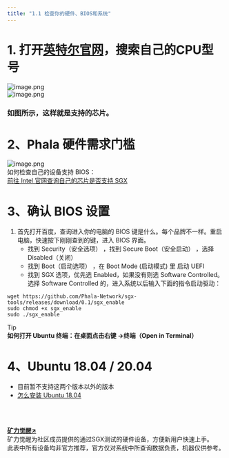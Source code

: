 ```yaml
---
title: "1.1 检查你的硬件、BIOS和系统"
---
```


# 1. 打开[英特尔官网](https://www.intel.cn/content/www/cn/zh/homepage.html)，搜索自己的CPU型号
![image.png](https://cdn.nlark.com/yuque/0/2020/png/579469/1605266706489-fba32db1-a247-408d-926c-9169043a5183.png#height=735&id=nbarH&margin=%5Bobject%20Object%5D&name=image.png&originHeight=735&originWidth=705&originalType=binary&ratio=1&size=261049&status=done&style=none&width=705)<br />![image.png](https://cdn.nlark.com/yuque/0/2020/png/579469/1605266756952-39d8b0f6-9bd2-426d-a852-7bd5c2c7a679.png#height=500&id=SCdkj&margin=%5Bobject%20Object%5D&name=image.png&originHeight=500&originWidth=702&originalType=binary&ratio=1&size=94779&status=done&style=none&width=702)
### 如图所示，这样就是支持的芯片。
# 2、Phala 硬件需求门槛
![image.png](https://cdn.nlark.com/yuque/0/2021/png/1743015/1627285625807-4d4d7326-f5e5-4c5f-8c3b-9f20709e78bd.png#clientId=u544c2d17-4ba4-4&from=paste&height=171&id=u4d81b48b&margin=%5Bobject%20Object%5D&name=image.png&originHeight=362&originWidth=1552&originalType=binary&ratio=1&size=345627&status=done&style=none&taskId=ufa74962c-3a66-4331-b40e-f843405126a&width=731.3333740234375)<br />如何检查自己的设备支持 BIOS：<br />[前往 Intel 官网查询自己的芯片是否支持 SGX](https://www.notion.so/Intel-SGX-26209def476b40b0bb578c89d4d2e7da)<br />

# 3、确认 BIOS 设置

1. 首先打开百度，查询进入你的电脑的 BIOS 键是什么。每个品牌不一样。重启电脑，快速按下刚刚查到的键，进入 BIOS 界面。
   - 找到 Security（安全选项） ，找到 Secure Boot（安全启动） ，选择 Disabled（关闭）
   - 找到 Boot（启动选项） ，在 Boot Mode (启动模式) 里 启动 UEFI
   - 找到 SGX 选项，优先选 Enabled，如果没有则选 Software Controlled。选择 Software Controlled 的，进入系统以后输入下面的指令启动驱动：
```shell
wget https://github.com/Phala-Network/sgx-tools/releases/download/0.1/sgx_enable 
sudo chmod +x sgx_enable
sudo ./sgx_enable
```
Tip<br />**如何打开 Ubuntu 终端：在桌面点击右键 →终端（Open in Terminal）**
# 4、Ubuntu 18.04 / 20.04

- 目前暂不支持这两个版本以外的版本
- [怎么安装 Ubuntu 18.04](https://ywnz.com/linuxaz/2588.html#:~:text=1.%E8%BF%9B%E5%85%A5win%20PE%EF%BC%88%E8%BF%99,Ubuntu%2018.04%E7%B3%BB%E7%BB%9F%E5%AE%89%E8%A3%85%E4%BA%86%E3%80%82)


<br />**​**

[**矿力觉醒↗️**](https://www.yuque.com/fagephalanetwork/phalatothemoon/kp0rv0)<br />矿力觉醒为社区成员提供的通过SGX测试的硬件设备，方便新用户快速上手。<br />此表中所有设备均非官方推荐，官方仅对系统中所查询数据负责，机器仅供参考。

